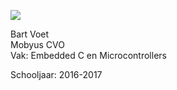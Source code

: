 ![](../front_page.jpg)
  
  
  
  
  
  
  
  
  
  
  

  
  
  

  
  
  

Bart Voet  
Mobyus CVO  
Vak: Embedded C en Microcontrollers

Schooljaar: 2016-2017  
  
  
  
  
  
  
  
  
  
  
 
  
  

